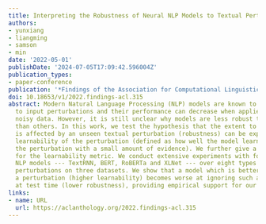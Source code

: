 ```yaml
---
title: Interpreting the Robustness of Neural NLP Models to Textual Perturbations
authors:
- yunxiang
- liangming
- samson
- min
date: '2022-05-01'
publishDate: '2024-07-05T17:09:42.596004Z'
publication_types:
- paper-conference
publication: '*Findings of the Association for Computational Linguistics: ACL 2022*'
doi: 10.18653/v1/2022.findings-acl.315
abstract: Modern Natural Language Processing (NLP) models are known to be sensitive
  to input perturbations and their performance can decrease when applied to real-world,
  noisy data. However, it is still unclear why models are less robust to some perturbations
  than others. In this work, we test the hypothesis that the extent to which a model
  is affected by an unseen textual perturbation (robustness) can be explained by the
  learnability of the perturbation (defined as how well the model learns to identify
  the perturbation with a small amount of evidence). We further give a causal justification
  for the learnability metric. We conduct extensive experiments with four prominent
  NLP models --- TextRNN, BERT, RoBERTa and XLNet --- over eight types of textual
  perturbations on three datasets. We show that a model which is better at identifying
  a perturbation (higher learnability) becomes worse at ignoring such a perturbation
  at test time (lower robustness), providing empirical support for our hypothesis.
links:
- name: URL
  url: https://aclanthology.org/2022.findings-acl.315
---
```

